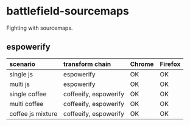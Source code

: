 battlefield-sourcemaps
================================

Fighting with sourcemaps.


espowerify
--------------------

| scenario          | transform chain       | Chrome | Firefox |
|:------------------|:----------------------|:-------|:--------|
| single js         | espowerify            | OK     | OK      |
| multi js          | espowerify            | OK     | OK      |
| single coffee     | coffeeify, espowerify | OK     | OK      |
| multi coffee      | coffeeify, espowerify | OK     | OK      |
| coffee js mixture | coffeeify, espowerify | OK     | OK      |
